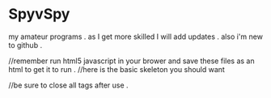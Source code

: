 SpyvSpy
=======

my amateur programs  . as I get more skilled I will add updates . also i'm new to github .

//remember run html5 javascript in your brower and save these files as an html to get it to run .
//here is the basic skeleton you should want 

<!DOCTYPE html>
<title></title>
<head></head>
<body>
<script>
//run javascript code in the script tag 
</script>
</body>
</html>
//be sure to close all tags after use .
